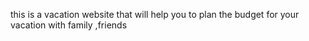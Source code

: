 this is a vacation website that will help you to plan the budget for your vacation with family ,friends 


